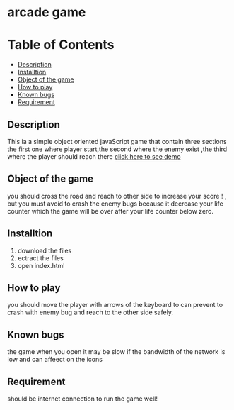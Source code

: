 arcade game
===============================

Table of Contents
===============================

* [Description](#description)
* [Installtion](#installtion)
* [Object of the game](#object-of-the-game)
* [How to play](#how-to-play)
* [Known bugs](#known-bugs)
* [Requirement](#requirement)

## Description

This ia a simple object oriented javaScript game that contain three sections the first one where player start,the second where the enemy exist ,the third where the player should reach there [click here to see demo](https://amr-reda.github.io/arcade-game/)

## Object of the game

you should cross the road and reach to other side to increase your score ! , but you must avoid to crash the enemy bugs because it decrease your life counter which the game will be over after your life counter below zero.

## Installtion

1. download the files
2. ectract the files
3. open index.html

## How to play

you should move the player with arrows of the keyboard to can prevent to crash with enemy bug and reach to the other side safely.

## Known bugs

the game when you open it may be slow if the bandwidth of the network is low
and can affeect on the icons

## Requirement

should be internet connection to run the game well!
